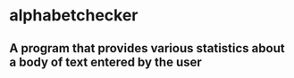 # alphabetchecker
## A program that provides various statistics about a body of text entered by the user
